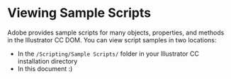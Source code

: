 <a id="introduction-viewingsamplescripts"></a>

# Viewing Sample Scripts

Adobe provides sample scripts for many objects, properties, and methods in the lllustrator CC DOM. You can view script samples in two locations:

- In the `/Scripting/Sample Scripts/` folder in your lllustrator CC installation directory
- In this document :)
